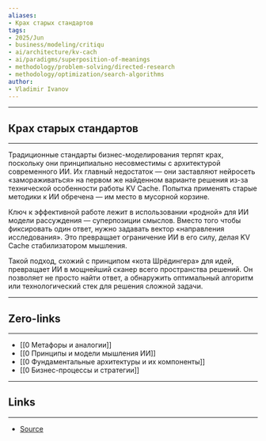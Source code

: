 ```yaml
---
aliases: 
- Крах старых стандартов 
tags:
- 2025/Jun
- business/modeling/critiqu
- ai/architecture/kv-cach
- ai/paradigms/superposition-of-meanings
- methodology/problem-solving/directed-research
- methodology/optimization/search-algorithms
author:
- Vladimir Ivanov
---
```

-----
##  Крах старых стандартов 
-----
Традиционные стандарты бизнес-моделирования терпят крах, поскольку они принципиально несовместимы с архитектурой современного ИИ. Их главный недостаток — они заставляют нейросеть «замораживаться» на первом же найденном варианте решения из-за технической особенности работы KV Cache. Попытка применять старые методики к ИИ обречена — им место в мусорной корзине.

Ключ к эффективной работе лежит в использовании «родной» для ИИ модели рассуждения — суперпозиции смыслов. Вместо того чтобы фиксировать один ответ, нужно задавать вектор «направления исследования». Это превращает ограничение ИИ в его силу, делая KV Cache стабилизатором мышления.

Такой подход, схожий с принципом «кота Шрёдингера» для идей, превращает ИИ в мощнейший сканер всего пространства решений. Он позволяет не просто найти ответ, а обнаружить оптимальный алгоритм или технологический стек для решения сложной задачи.

---
## Zero-links
---
- [[0 Метафоры и аналогии]]
- [[0 Принципы и модели мышления ИИ]]
- [[0 Фундаментальные архитектуры и их компоненты]]
- [[0 Бизнес-процессы и стратегии]]

---
## Links
---
- [Source](https://t.me/turboproject/1758)